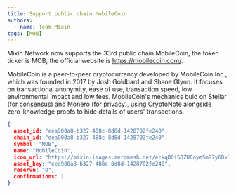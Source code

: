 ```yaml
---
title: Support public chain MobileCoin
authors:  
  - name: Team Mixin
tags: [MOB]
---
```


Mixin Network now supports the 33rd public chain MobileCoin, the token ticker is MOB, the official website is <https://mobilecoin.com/>.

MobileCoin is a peer-to-peer cryptocurrency developed by MobileCoin Inc., which was founded in 2017 by Josh Goldbard and Shane Glynn. It focuses on transactional anonymity, ease of use, transaction speed, low environmental impact and low fees. MobileCoin's mechanics buid on Stellar (for consensus) and Monero (for privacy), using CryptoNote alongside zero-knowledge proofs to hide details of users' transactions.

```json
{
  asset_id: "eea900a8-b327-488c-8d8d-1428702fe240",
  chain_id: "eea900a8-b327-488c-8d8d-1428702fe240",
  symbol: "MOB",
  name: "MobileCoin",
  icon_url: "https://mixin-images.zeromesh.net/eckqDQi50ZUCoye5mR7y6BvlbXX6CBzkP89BfGNNH6TMNuyXYcCUd7knuIDpV_0W7nT1q3Oo9ooVnMDGjl8-oiENuA5UVREheUu2=s128";;,
  asset_key: "eea900a8-b327-488c-8d8d-1428702fe240",
  reserve: "0",
  confirmations: 1
}
```
